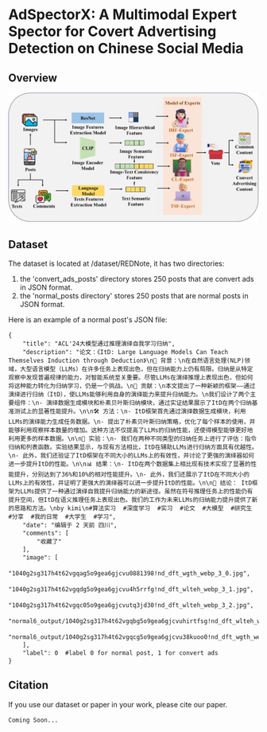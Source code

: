 # AdSpectorX: A Multimodal Expert Spector for Covert Advertising Detection on Chinese Social Media

## Overview

<div align=center>
<img src="./docs/expert.jpg"> 
</div>


## Dataset

The dataset is located at /dataset/REDNote, it has two directories: 

1. the 'convert_ads_posts' directory stores 250 posts that are convert ads in JSON format. 
2. the 'normal_posts directory' stores 250 posts that are normal posts in JSON format.

Here is an example of a normal post's JSON file:

```
{
    "title": "ACL'24大模型通过推理演绎自我学习归纳",
    "description": "论文：《ItD: Large Language Models Can Teach Themselves Induction through Deduction》\n🌟 背景：\n在自然语言处理(NLP)领域，大型语言模型（LLMs）在许多任务上表现出色，但在归纳能力上仍有局限。归纳是从特定观察中发现普遍规律的能力，对智能系统至关重要。尽管LLMs在演绎推理上表现出色，但如何将这种能力转化为归纳学习，仍是一个挑战。\n🎯 贡献：\n本文提出了一种新颖的框架——通过演绎进行归纳（ItD），使LLMs能够利用自身的演绎能力来提升归纳能力。\n我们设计了两个主要组件：\n- 演绎数据生成模块和朴素贝叶斯归纳模块，通过实证结果展示了ItD在两个归纳基准测试上的显著性能提升。\n\n🛠️ 方法：\n- ItD框架首先通过演绎数据生成模块，利用LLMs的演绎能力生成任务数据。\n- 提出了朴素贝叶斯归纳策略，优化了每个样本的使用，并能够利用观察样本数量的增加。这种方法不仅提高了LLMs的归纳性能，还使得模型能够更好地利用更多的样本数据。\n\n🔬 实验：\n- 我们在两种不同类型的归纳任务上进行了评估：指令归纳和列表函数。实验结果显示，与现有方法相比，ItD在辅助LLMs进行归纳方面具有优越性。\n- 此外，我们还验证了ItD框架在不同大小的LLMs上的有效性，并讨论了更强的演绎器如何进一步提升ItD的性能。\n\n📊 结果：\n- ItD在两个数据集上相比现有技术实现了显著的性能提升，分别达到了36%和10%的相对性能提升。\n- 此外，我们还展示了ItD在不同大小的LLMs上的有效性，并证明了更强大的演绎器可以进一步提升ItD的性能。\n\n🌈 结论： ItD框架为LLMs提供了一种通过演绎自我提升归纳能力的新途径。虽然在符号推理任务上的性能仍有提升空间，但ItD在语义推理任务上表现出色。我们的工作为未来LLMs的归纳能力提升提供了新的思路和方法。\nby kimi\n#算法实习  #深度学习  #实习  #论文  #大模型  #研究生  #分享  #我的日常  #大学生  #学习",
    "date": "编辑于 2 天前 四川",
    "comments": [
        "收藏了"
    ],
    "image": [
        "1040g2sg317h4t62vgqag5o9gea6gjcvu0881398!nd_dft_wgth_webp_3_0.jpg",
        "1040g2sg317h4t62vgqdg5o9gea6gjcvu4h5rrfg!nd_dft_wlteh_webp_3_1.jpg",
        "1040g2sg317h4t62vgqc05o9gea6gjcvutq3jd30!nd_dft_wlteh_webp_3_2.jpg",
        "normal6_output/1040g2sg317h4t62vgqbg5o9gea6gjcvuhirtfsg!nd_dft_wlteh_webp_3_3.jpg",
        "normal6_output/1040g2sg317h4t62vgqcg5o9gea6gjcvu38kuoo0!nd_dft_wgth_webp_3_4.jpg"
    ],
    "label": 0  #label 0 for normal post, 1 for convert ads
}
```




## Citation 

If you use our dataset or paper in your work, please cite our paper.

```
Coming Soon...
```
